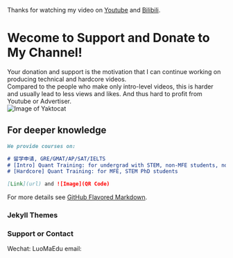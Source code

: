 
       
	       
		           
				   
Thanks for watching my video on [Youtube](https://www.youtube.com/channel/UCF6yapaqaAp-1xuDvH_mDmQ) and [Bilibili](https://space.bilibili.com/448559999).

    

# Wecome to Support and Donate to My Channel!

Your donation and support is the motivation that I can continue working on producing technical and hardcore videos.     
Compared to the people who make only intro-level videos, this is harder and usually lead to less views and likes. And thus hard to profit from Youtube or Advertiser.     
![Image of Yaktocat](https://octodex.github.com/images/yaktocat.png)

## For deeper knowledge
```markdown
We provide courses on:

# 留学申请, GRE/GMAT/AP/SAT/IELTS
# [Intro] Quant Training: for undergrad with STEM, non-MFE students, non-STEM PhD
# [Hardcore] Quant Training: for MFE, STEM PhD students

[Link](url) and ![Image](QR Code)
```

For more details see [GitHub Flavored Markdown](https://guides.github.com/features/mastering-markdown/).

### Jekyll Themes


### Support or Contact
Wechat: LuoMaEdu
email: 


